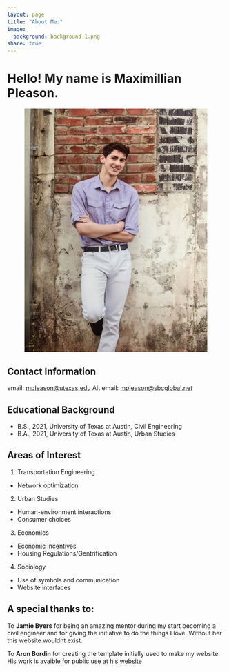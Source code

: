 ```yaml
---
layout: page
title: "About Me:"
image:
  background: background-1.png
share: true
---
```


# Hello! My name is Maximillian Pleason.

<figure class="half center">
  <img src="/images/profile.jpg" alt="">
</figure>

## Contact Information

email: mpleason@utexas.edu
Alt email: mpleason@sbcglobal.net

## Educational Background

* B.S., 2021, University of Texas at Austin, Civil Engineering
* B.A., 2021, University of Texas at Austin, Urban Studies

## Areas of Interest

1. Transportation Engineering
  * Network optimization
2. Urban Studies
  * Human-environment interactions
  * Consumer choices
3. Economics
  * Economic incentives
  * Housing Regulations/Gentrification
4. Sociology
  * Use of symbols and communication
  * Website interfaces


## A special thanks to:

To **Jamie Byers** for being an amazing mentor during my start becoming a civil engineer and for giving the initiative to do the things I love. Without her this website wouldnt exist.

To **Aron Bordin** for creating the template initially used to make my website. His work is avaible for public use at [his website](http://aronbordin.com/neo-hpstr-jekyll-theme/)